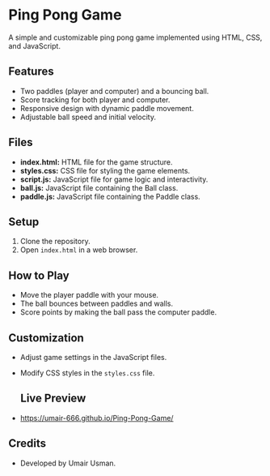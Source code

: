 # Ping Pong Game

A simple and customizable ping pong game implemented using HTML, CSS, and JavaScript.

## Features

- Two paddles (player and computer) and a bouncing ball.
- Score tracking for both player and computer.
- Responsive design with dynamic paddle movement.
- Adjustable ball speed and initial velocity.

## Files

- **index.html:** HTML file for the game structure.
- **styles.css:** CSS file for styling the game elements.
- **script.js:** JavaScript file for game logic and interactivity.
- **ball.js:** JavaScript file containing the Ball class.
- **paddle.js:** JavaScript file containing the Paddle class.

## Setup

1. Clone the repository.
2. Open `index.html` in a web browser.

## How to Play

- Move the player paddle with your mouse.
- The ball bounces between paddles and walls.
- Score points by making the ball pass the computer paddle.

## Customization

- Adjust game settings in the JavaScript files.
- Modify CSS styles in the `styles.css` file.

  ## Live Preview
- https://umair-666.github.io/Ping-Pong-Game/


## Credits

- Developed by Umair Usman.
